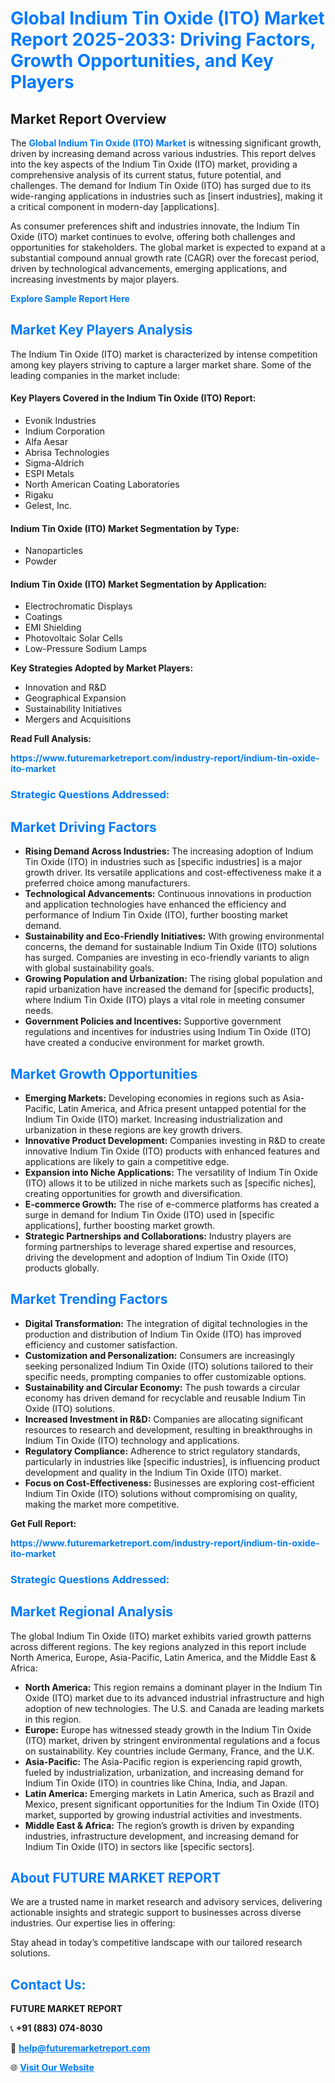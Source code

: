 <h1 style="color: #007BFF;">Global Indium Tin Oxide (ITO) Market Report 2025-2033: Driving Factors, Growth Opportunities, and Key Players</h1>

<section id="overview">
<h2>Market Report Overview</h2>
<p>The <a href="https://www.futuremarketreport.com/industry-report/indium-tin-oxide-ito-market" style="color: #007BFF; text-decoration: none;"><strong>Global Indium Tin Oxide (ITO) Market</strong></a> is witnessing significant growth, driven by increasing demand across various industries. This report delves into the key aspects of the Indium Tin Oxide (ITO) market, providing a comprehensive analysis of its current status, future potential, and challenges. The demand for Indium Tin Oxide (ITO) has surged due to its wide-ranging applications in industries such as [insert industries], making it a critical component in modern-day [applications].</p>
<p>As consumer preferences shift and industries innovate, the Indium Tin Oxide (ITO) market continues to evolve, offering both challenges and opportunities for stakeholders. The global market is expected to expand at a substantial compound annual growth rate (CAGR) over the forecast period, driven by technological advancements, emerging applications, and increasing investments by major players.</p>
</section>

<section id="overview">
<p><a href="https://www.futuremarketreport.com/request-sample/reportId=88818" style="color: #007BFF; text-decoration: none;"><strong>Explore Sample Report Here</strong></a></p>
</section>

<section id="key-players">
<h2 style="color: #007BFF;">Market Key Players Analysis</h2>
<p>The Indium Tin Oxide (ITO) market is characterized by intense competition among key players striving to capture a larger market share. Some of the leading companies in the market include:</p>
<h4>Key Players Covered in the Indium Tin Oxide (ITO) Report:</h4>
<ul><li>Evonik Industries</li><li>Indium Corporation</li><li>Alfa Aesar</li><li>Abrisa Technologies</li><li>Sigma-Aldrich</li><li>ESPI Metals</li><li>North American Coating Laboratories</li><li>Rigaku</li><li>Gelest, Inc.</li></ul>
<h4>Indium Tin Oxide (ITO) Market Segmentation by Type:</h4>
<ul><li>Nanoparticles</li><li>Powder</li></ul>

<h4>Indium Tin Oxide (ITO) Market Segmentation by Application:</h4>
<ul><li>Electrochromatic Displays</li><li>Coatings</li><li>EMI Shielding</li><li>Photovoltaic Solar Cells</li><li>Low-Pressure Sodium Lamps</li></ul>
<p><strong>Key Strategies Adopted by Market Players:</strong></p>
<ul>
<li>Innovation and R&D</li>
<li>Geographical Expansion</li>
<li>Sustainability Initiatives</li>
<li>Mergers and Acquisitions</li>
</ul>
</section>

<section>
<p><strong>Read Full Analysis: </strong></p><a href="https://www.futuremarketreport.com/industry-report/indium-tin-oxide-ito-market" style="color: #007BFF; text-decoration: none;"><strong>https://www.futuremarketreport.com/industry-report/indium-tin-oxide-ito-market</strong></a>
<h3 style="color: #007BFF;">Strategic Questions Addressed:</h3>
</section>

<section id="driving-factors">
<h2 style="color: #007BFF;">Market Driving Factors</h2>
<ul>
<li><strong>Rising Demand Across Industries:</strong> The increasing adoption of Indium Tin Oxide (ITO) in industries such as [specific industries] is a major growth driver. Its versatile applications and cost-effectiveness make it a preferred choice among manufacturers.</li>
<li><strong>Technological Advancements:</strong> Continuous innovations in production and application technologies have enhanced the efficiency and performance of Indium Tin Oxide (ITO), further boosting market demand.</li>
<li><strong>Sustainability and Eco-Friendly Initiatives:</strong> With growing environmental concerns, the demand for sustainable Indium Tin Oxide (ITO) solutions has surged. Companies are investing in eco-friendly variants to align with global sustainability goals.</li>
<li><strong>Growing Population and Urbanization:</strong> The rising global population and rapid urbanization have increased the demand for [specific products], where Indium Tin Oxide (ITO) plays a vital role in meeting consumer needs.</li>
<li><strong>Government Policies and Incentives:</strong> Supportive government regulations and incentives for industries using Indium Tin Oxide (ITO) have created a conducive environment for market growth.</li>
</ul>
</section>

<section id="growth-opportunities">
<h2 style="color: #007BFF;">Market Growth Opportunities</h2>
<ul>
<li><strong>Emerging Markets:</strong> Developing economies in regions such as Asia-Pacific, Latin America, and Africa present untapped potential for the Indium Tin Oxide (ITO) market. Increasing industrialization and urbanization in these regions are key growth drivers.</li>
<li><strong>Innovative Product Development:</strong> Companies investing in R&D to create innovative Indium Tin Oxide (ITO) products with enhanced features and applications are likely to gain a competitive edge.</li>
<li><strong>Expansion into Niche Applications:</strong> The versatility of Indium Tin Oxide (ITO) allows it to be utilized in niche markets such as [specific niches], creating opportunities for growth and diversification.</li>
<li><strong>E-commerce Growth:</strong> The rise of e-commerce platforms has created a surge in demand for Indium Tin Oxide (ITO) used in [specific applications], further boosting market growth.</li>
<li><strong>Strategic Partnerships and Collaborations:</strong> Industry players are forming partnerships to leverage shared expertise and resources, driving the development and adoption of Indium Tin Oxide (ITO) products globally.</li>
</ul>
</section>

<section id="trending-factors">
<h2 style="color: #007BFF;">Market Trending Factors</h2>
<ul>
<li><strong>Digital Transformation:</strong> The integration of digital technologies in the production and distribution of Indium Tin Oxide (ITO) has improved efficiency and customer satisfaction.</li>
<li><strong>Customization and Personalization:</strong> Consumers are increasingly seeking personalized Indium Tin Oxide (ITO) solutions tailored to their specific needs, prompting companies to offer customizable options.</li>
<li><strong>Sustainability and Circular Economy:</strong> The push towards a circular economy has driven demand for recyclable and reusable Indium Tin Oxide (ITO) solutions.</li>
<li><strong>Increased Investment in R&D:</strong> Companies are allocating significant resources to research and development, resulting in breakthroughs in Indium Tin Oxide (ITO) technology and applications.</li>
<li><strong>Regulatory Compliance:</strong> Adherence to strict regulatory standards, particularly in industries like [specific industries], is influencing product development and quality in the Indium Tin Oxide (ITO) market.</li>
<li><strong>Focus on Cost-Effectiveness:</strong> Businesses are exploring cost-efficient Indium Tin Oxide (ITO) solutions without compromising on quality, making the market more competitive.</li>
</ul>
</section>

<section>
<p><strong>Get Full Report: </strong></p><a href="https://www.futuremarketreport.com/industry-report/indium-tin-oxide-ito-market" style="color: #007BFF; text-decoration: none;"><strong>https://www.futuremarketreport.com/industry-report/indium-tin-oxide-ito-market</strong></a>
<h3 style="color: #007BFF;">Strategic Questions Addressed:</h3>
</section>


<section id="regional-analysis">
<h2 style="color: #007BFF;">Market Regional Analysis</h2>
<p>The global Indium Tin Oxide (ITO) market exhibits varied growth patterns across different regions. The key regions analyzed in this report include North America, Europe, Asia-Pacific, Latin America, and the Middle East & Africa:</p>
<ul>
<li><strong>North America:</strong> This region remains a dominant player in the Indium Tin Oxide (ITO) market due to its advanced industrial infrastructure and high adoption of new technologies. The U.S. and Canada are leading markets in this region.</li>
<li><strong>Europe:</strong> Europe has witnessed steady growth in the Indium Tin Oxide (ITO) market, driven by stringent environmental regulations and a focus on sustainability. Key countries include Germany, France, and the U.K.</li>
<li><strong>Asia-Pacific:</strong> The Asia-Pacific region is experiencing rapid growth, fueled by industrialization, urbanization, and increasing demand for Indium Tin Oxide (ITO) in countries like China, India, and Japan.</li>
<li><strong>Latin America:</strong> Emerging markets in Latin America, such as Brazil and Mexico, present significant opportunities for the Indium Tin Oxide (ITO) market, supported by growing industrial activities and investments.</li>
<li><strong>Middle East & Africa:</strong> The region’s growth is driven by expanding industries, infrastructure development, and increasing demand for Indium Tin Oxide (ITO) in sectors like [specific sectors].</li>
</ul>
</section>

<footer>
<h2 style="color: #007BFF;">About FUTURE MARKET REPORT</h2>
<p>We are a trusted name in market research and advisory services, delivering actionable insights and strategic support to businesses across diverse industries. Our expertise lies in offering:</p>

<p>Stay ahead in today’s competitive landscape with our tailored research solutions.</p>

<h2 style="color: #007BFF;">Contact Us:</h2>
<p><strong>FUTURE MARKET REPORT</strong></p>
<p>📞 <strong>+91 (883) 074-8030</strong></p>
<p>📧 <strong><a href="mailto:help@futuremarketreport.com" style="color: #007BFF;">help@futuremarketreport.com</a></strong></p>
<p>🌐 <strong><a href="https://www.futuremarketreport.com/" style="color: #007BFF;">Visit Our Website</a></strong></p>
</footer>